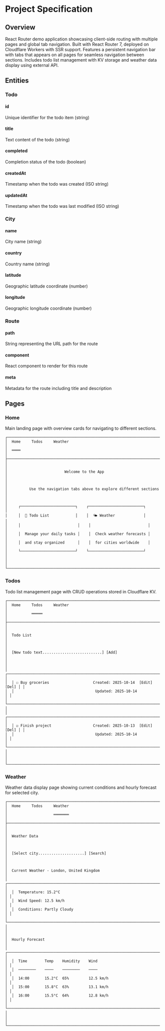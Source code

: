 # Project Specification

## Overview

React Router demo application showcasing client-side routing with multiple pages and global tab navigation. Built with React Router 7, deployed on Cloudflare Workers with SSR support. Features a persistent navigation bar with tabs that appears on all pages for seamless navigation between sections. Includes todo list management with KV storage and weather data display using external API.

## Entities

### Todo

#### id
Unique identifier for the todo item (string)

#### title
Text content of the todo (string)

#### completed
Completion status of the todo (boolean)

#### createdAt
Timestamp when the todo was created (ISO string)

#### updatedAt
Timestamp when the todo was last modified (ISO string)

### City

#### name
City name (string)

#### country
Country name (string)

#### latitude
Geographic latitude coordinate (number)

#### longitude
Geographic longitude coordinate (number)

### Route

#### path
String representing the URL path for the route

#### component
React component to render for this route

#### meta
Metadata for the route including title and description

## Pages

### Home

Main landing page with overview cards for navigating to different sections.

```
┌────────────────────────────────────────────────────────────────────────────┐
│  Home     Todos     Weather                                                │
│  ════                                                                      │
├────────────────────────────────────────────────────────────────────────────┤
│                                                                            │
│                          Welcome to the App                                │
│                                                                            │
│          Use the navigation tabs above to explore different sections       │
│                                                                            │
│     ┌─────────────────────────┐    ┌─────────────────────────┐           │
│     │  📝 Todo List            │    │  🌤️ Weather             │           │
│     │                          │    │                          │           │
│     │  Manage your daily tasks │    │  Check weather forecasts │           │
│     │  and stay organized      │    │  for cities worldwide    │           │
│     └─────────────────────────┘    └─────────────────────────┘           │
│                                                                            │
└────────────────────────────────────────────────────────────────────────────┘
```

### Todos

Todo list management page with CRUD operations stored in Cloudflare KV.

```
┌────────────────────────────────────────────────────────────────────────────┐
│  Home     Todos     Weather                                                │
│           ═════                                                            │
├────────────────────────────────────────────────────────────────────────────┤
│                                                                            │
│  Todo List                                                                 │
│                                                                            │
│  [New todo text...........................] [Add]                          │
│                                                                            │
│  ┌──────────────────────────────────────────────────────────────────────┐ │
│  │ ☐ Buy groceries                    Created: 2025-10-14  [Edit] [Del] │ │
│  │                                     Updated: 2025-10-14               │ │
│  └──────────────────────────────────────────────────────────────────────┘ │
│  ┌──────────────────────────────────────────────────────────────────────┐ │
│  │ ☑ Finish project                   Created: 2025-10-13  [Edit] [Del] │ │
│  │                                     Updated: 2025-10-14               │ │
│  └──────────────────────────────────────────────────────────────────────┘ │
│                                                                            │
└────────────────────────────────────────────────────────────────────────────┘
```

### Weather

Weather data display page showing current conditions and hourly forecast for selected city.

```
┌────────────────────────────────────────────────────────────────────────────┐
│  Home     Todos     Weather                                                │
│                     ═══════                                                │
├────────────────────────────────────────────────────────────────────────────┤
│                                                                            │
│  Weather Data                                                              │
│                                                                            │
│  [Select city.....................] [Search]                               │
│                                                                            │
│  Current Weather - London, United Kingdom                                  │
│  ┌──────────────────────────────────────────────────────────────────────┐ │
│  │  Temperature: 15.2°C                                                  │ │
│  │  Wind Speed: 12.5 km/h                                                │ │
│  │  Conditions: Partly Cloudy                                            │ │
│  └──────────────────────────────────────────────────────────────────────┘ │
│                                                                            │
│  Hourly Forecast                                                           │
│  ┌──────────────────────────────────────────────────────────────────────┐ │
│  │  Time        Temp    Humidity    Wind                                 │ │
│  │  ────────    ────    ────────    ────                                 │ │
│  │  14:00       15.2°C  65%         12.5 km/h                            │ │
│  │  15:00       15.8°C  63%         13.1 km/h                            │ │
│  │  16:00       15.5°C  64%         12.8 km/h                            │ │
│  └──────────────────────────────────────────────────────────────────────┘ │
│                                                                            │
└────────────────────────────────────────────────────────────────────────────┘
```
